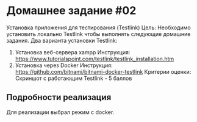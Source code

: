 ﻿# Домашнее задание #02
Установка приложения для тестирования (Testlink)
Цель: Необходимо установить локально Testlink чтобы выполнять следующие домашние задания.
Два варианта установки Testlink:
1) Установка веб-сервера xampp
Инструкция: https://www.tutorialspoint.com/testlink/testlink_installation.htm
2) Установка через Docker
Инструкция: https://github.com/bitnami/bitnami-docker-testlink
Критерии оценки: Скриншот с работающим Testlink - 5 баллов 

## Подробности реализация

Для реализации выбрал режим с docker.